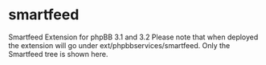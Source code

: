 # smartfeed
Smartfeed Extension for phpBB 3.1 and 3.2
Please note that when deployed the extension will go under ext/phpbbservices/smartfeed. Only the Smartfeed tree is shown here.